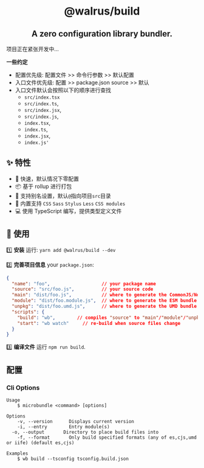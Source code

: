 <h1 align="center">
  @walrus/build
</h1>

<h2 align="center">
  A zero configuration library bundler.
</h2>

项目正在紧张开发中...

**一些约定**

- 配置优先级: 配置文件 >> 命令行参数 >> 默认配置
- 入口文件优先级: 配置 >> package.json source >> 默认
- 入口文件默认会按照以下的顺序进行查找
  - `src/index.tsx` 
  - `src/index.ts`,
  - `src/index.jsx`,
  - `src/index.js`,
  - `index.tsx`,
  - `index.ts`,
  - `index.jsx`,
  - `index.js'` 

## ✨ 特性

* 🚀  快速，默认情况下零配置
* 📦  基于 rollup 进行打包
* 🐚  支持别名设置，默认`@`指向项目`src`目录
* 💅  内置支持 `CSS` `Sass` `Stylus` `Less` `CSS modules`
* 💻  使用 TypeScript 编写，提供类型定义文件

## 🔨 使用

1️⃣ **安装** 运行: `yarn add @walrus/build --dev`

2️⃣ **完善项目信息** your `package.json`:

```json
{
  "name": "foo",                   // your package name
  "source": "src/foo.js",          // your source code
  "main": "dist/foo.js",           // where to generate the CommonJS/Node bundle
  "module": "dist/foo.module.js",  // where to generate the ESM bundle
  "unpkg": "dist/foo.umd.js",      // where to generate the UMD bundle (also aliased as "umd:main")
  "scripts": {
    "build": "wb",        // compiles "source" to "main"/"module"/"unpkg"
    "start": "wb watch"     // re-build when source files change
  }
}
```

3️⃣ **编译文件** 运行 `npm run build`.

## 配置

### Cli Options

```
Usage
	$ microbundle <command> [options]

Options
	-v, --version      Displays current version
	-i, --entry        Entry module(s)
  -o, --output       Directory to place build files into
	-f, --format       Only build specified formats (any of es,cjs,umd or iife) (default es,cjs)

Examples
	$ wb build --tsconfig tsconfig.build.json
```
